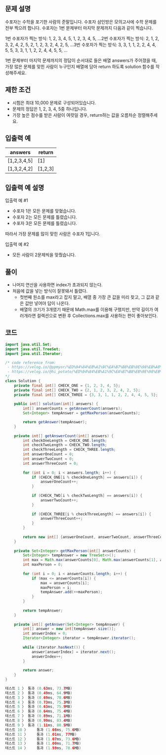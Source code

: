 ## **문제 설명**

수포자는 수학을 포기한 사람의 준말입니다. 수포자 삼인방은 모의고사에 수학 문제를 전부 찍으려 합니다. 수포자는 1번 문제부터 마지막 문제까지 다음과 같이 찍습니다.

1번 수포자가 찍는 방식: 1, 2, 3, 4, 5, 1, 2, 3, 4, 5, ...2번 수포자가 찍는 방식: 2, 1, 2, 3, 2, 4, 2, 5, 2, 1, 2, 3, 2, 4, 2, 5, ...3번 수포자가 찍는 방식: 3, 3, 1, 1, 2, 2, 4, 4, 5, 5, 3, 3, 1, 1, 2, 2, 4, 4, 5, 5, ...

1번 문제부터 마지막 문제까지의 정답이 순서대로 들은 배열 answers가 주어졌을 때, 가장 많은 문제를 맞힌 사람이 누구인지 배열에 담아 return 하도록 solution 함수를 작성해주세요.

## 제한 조건

- 시험은 최대 10,000 문제로 구성되어있습니다.
- 문제의 정답은 1, 2, 3, 4, 5중 하나입니다.
- 가장 높은 점수를 받은 사람이 여럿일 경우, return하는 값을 오름차순 정렬해주세요.

## 입출력 예

| answers | return |
| --- | --- |
| [1,2,3,4,5] | [1] |
| [1,3,2,4,2] | [1,2,3] |

## 입출력 예 설명

입출력 예 #1

- 수포자 1은 모든 문제를 맞혔습니다.
- 수포자 2는 모든 문제를 틀렸습니다.
- 수포자 3은 모든 문제를 틀렸습니다.

따라서 가장 문제를 많이 맞힌 사람은 수포자 1입니다.

입출력 예 #2

- 모든 사람이 2문제씩을 맞췄습니다.

## 풀이

- 나머지 연산을 사용하면 index가 초과되지 않는다.
- 처음에 값을 넣는 방식이 잘못돼서 틀렸다.
    - 첫번째 원소를 max라고 잡지 말고, 배열 중 가장 큰 값을 미리 찾고, 그 값과 같은 값만 넣어야 답이 나온다.
    - 배열의 크기가 3개였기 때문에 Math.max를 이용해 구했지만, 만약 길이가 여러개라면 컬렉션으로 변환 후 Collections.max를 사용하는 편이 좋아보인다.

## 코드

```java
import java.util.Set;
import java.util.TreeSet;
import java.util.Iterator;

/* code reference from: 
 - https://velog.io/@ppmyor/%ED%94%84%EB%A1%9C%EA%B7%B8%EB%9E%98%EB%A8%B8%EC%8A%A4Programmers-%EB%AA%A8%EC%9D%98%EA%B3%A0%EC%82%AC-javascript
 - https://velog.io/@hi_potato/%ED%94%84%EB%A1%9C%EA%B7%B8%EB%9E%98%EB%A8%B8%EC%8A%A4-%EB%AA%A8%EC%9D%98%EA%B3%A0%EC%82%AC-JAVA 
*/
class Solution {
    private final int[] CHECK_ONE = {1, 2, 3, 4, 5};
    private final int[] CHECK_TWO = {2, 1, 2, 3, 2, 4, 2, 5};
    private final int[] CHECK_THREE = {3, 3, 1, 1, 2, 2, 4, 4, 5, 5};
    
    public int[] solution(int[] answers) {
        int[] answerCounts = getAnswerCount(answers);
        Set<Integer> tempAnswer = getMaxPerson(answerCounts);

        return getAnswer(tempAnswer);
    }
    
    private int[] getAnswerCount(int[] answers) {
        int checkOneLength = CHECK_ONE.length;
        int checkTwoLength = CHECK_TWO.length;
        int checkThreeLength = CHECK_THREE.length;
        int answerOneCount = 0;
        int answerTwoCount = 0;
        int answerThreeCount = 0;
        
        for (int i = 0; i < answers.length; i++) {
            if (CHECK_ONE[i % checkOneLength] == answers[i]) {
                answerOneCount++;
            }
            
            if (CHECK_TWO[i % checkTwoLength] == answers[i]) {
                answerTwoCount++;
            }
            
            if (CHECK_THREE[i % checkThreeLength] == answers[i]) {
                answerThreeCount++;
            }
        }
        
        return new int[] {answerOneCount, answerTwoCount, answerThreeCount};
    }
    
    private Set<Integer> getMaxPerson(int[] answerCounts) {
        Set<Integer> tempAnswer = new TreeSet<>();
        int max = Math.max(answerCounts[0], Math.max(answerCounts[1], answerCounts[2]));
        int maxPerson = 0;
        
        for (int i = 0; i < answerCounts.length; i++) {
            if (max <= answerCounts[i]) {
                max = answerCounts[i];
                maxPerson = i;
                tempAnswer.add(++maxPerson);
            }
        }
        
        return tempAnswer;
    }
    
    private int[] getAnswer(Set<Integer> tempAnswer) {
        int[] answer = new int[tempAnswer.size()];
        int answerIndex = 0;
        Iterator<Integer> iterator = tempAnswer.iterator();
        
        while (iterator.hasNext()) {
            answer[answerIndex] = iterator.next();
            answerIndex++;
        }
        
        return answer;
    }
}

테스트 1 〉	통과 (0.63ms, 73.7MB)
테스트 2 〉	통과 (0.49ms, 64.9MB)
테스트 3 〉	통과 (0.69ms, 70.6MB)
테스트 4 〉	통과 (0.73ms, 75.3MB)
테스트 5 〉	통과 (0.63ms, 75.9MB)
테스트 6 〉	통과 (0.64ms, 75.4MB)
테스트 7 〉	통과 (0.89ms, 71.1MB)
테스트 8 〉	통과 (0.99ms, 83.4MB)
테스트 9 〉	통과 (1.11ms, 80.5MB)
테스트 10 〉	통과 (1.08ms, 75.6MB)
테스트 11 〉	통과 (1.01ms, 77MB)
테스트 12 〉	통과 (1.07ms, 73.6MB)
테스트 13 〉	통과 (1.00ms, 71.7MB)
테스트 14 〉	통과 (1.59ms, 78.6MB)
```